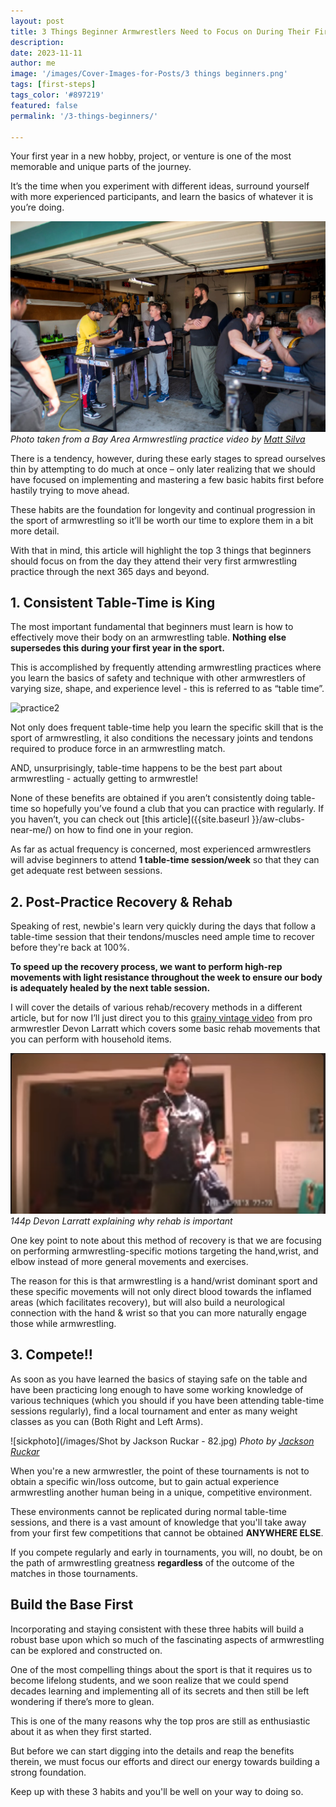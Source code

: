 ```yaml
---
layout: post
title: 3 Things Beginner Armwrestlers Need to Focus on During Their First Year in the Sport
description: 
date: 2023-11-11
author: me
image: '/images/Cover-Images-for-Posts/3 things beginners.png'
tags: [first-steps]
tags_color: '#897219'
featured: false
permalink: '/3-things-beginners/'

---
```


Your first year in a new hobby, project, or venture is one of the most memorable and unique parts of the journey.

It’s the time when you experiment with different ideas, surround yourself with more experienced participants, and learn the basics of whatever it is you’re doing. 

![practice1](/images/baa-practice-2.jpg)
*Photo taken from a Bay Area Armwrestling  practice video by [Matt Silva](https://www.instagram.com/mattsilvaarmwrestling/)*

There is a tendency, however, during these early stages to spread ourselves thin by attempting to do much at once – only later realizing that we should have focused on implementing and mastering a few basic habits first before hastily trying to move ahead.

These habits are the foundation for longevity and continual progression in the sport of armwrestling so it’ll be worth our time to explore them in a bit more detail.

With that in mind, this article will highlight the top 3 things that beginners should focus on from the day they attend their very first armwrestling practice through the next 365 days and beyond.

## 1. Consistent Table-Time is King

The most important fundamental that beginners must learn is how to effectively move their body on an armwrestling table. **Nothing else supersedes this during your first year in the sport.**

This is accomplished by frequently attending armwrestling practices where you learn the basics of safety and technique with other armwrestlers of varying size, shape, and experience level - this is referred to as “table time”.

![practice2](/images/baapractice1.PNG)


Not only does frequent table-time help you learn the specific skill that is the sport of armwrestling, it also conditions the necessary joints and tendons required to produce force in an armwrestling match. 

AND, unsurprisingly, table-time happens to be the best part about armwrestling - actually getting to armwrestle!

None of these benefits are obtained if you aren’t consistently doing table-time so hopefully you’ve found a club that you can practice with regularly. If you haven’t, you can check out [this article]({{site.baseurl }}/aw-clubs-near-me/) on how to find one in your region.

As far as actual frequency is concerned, most experienced armwrestlers will advise beginners to attend **1 table-time session/week** so that they can get adequate rest between sessions.


## 2. Post-Practice Recovery & Rehab

Speaking of rest, newbie's learn very quickly during the days that follow a table-time session that their tendons/muscles need ample time to recover before they're back at 100%.

**To speed up the recovery process, we want to perform high-rep movements with light resistance throughout the week to ensure our body is adequately healed by the next table session.**

I will cover the details of various rehab/recovery methods in a different article, but for now I’ll just direct you to this [grainy vintage video](https://www.youtube.com/watch?v=i0t2yaAe-tY&t=306s) from pro armwrestler Devon Larratt which covers some basic rehab movements that you can perform with household items.

![practice2](/images/devonrehabvideo1.PNG)
*144p Devon Larratt explaining why rehab is important*


One key point to note about this method of recovery is that we are focusing on performing armwrestling-specific motions targeting the hand,wrist, and elbow instead of more general movements and exercises.

The reason for this is that armwrestling is a hand/wrist dominant sport and these specific movements will not only direct blood towards the inflamed areas (which facilitates recovery), but will also build a neurological connection with the hand & wrist so that you can more naturally engage those while armwrestling.

## 3. Compete!!

As soon as you have learned the basics of staying safe on the table and have been practicing long enough to have some working knowledge of various techniques (which you should if you have been attending table-time sessions regularly), find a local tournament and enter as many weight classes as you can (Both Right and Left Arms).


![sickphoto](/images/Shot by Jackson Ruckar - 82.jpg)
*Photo by [Jackson Ruckar](https://jacksonruckar.com/)*

When you're a new armwrestler, the point of these tournaments is not to obtain a specific win/loss outcome, but to gain actual experience armwrestling another human being in a unique, competitive environment.

These environments cannot be replicated during normal table-time sessions, and there is a vast amount of knowledge that you'll take away from your first few competitions that cannot be obtained **ANYWHERE ELSE**.

If you compete regularly and early in tournaments, you will, no doubt, be on the path of armwrestling greatness **regardless** of the outcome of the matches in those tournaments.

## Build the Base First

Incorporating and staying consistent with these three habits will build a robust base upon which so much of the fascinating aspects of armwrestling can be explored and constructed on.

One of the most compelling things about the sport is that it requires us to become lifelong students, and we soon realize that we could spend decades learning and implementing all of its secrets and then still be left wondering if there’s more to glean. 

This is one of the many reasons why the top pros are still as enthusiastic about it as when they first started.

But before we can start digging into the details and reap the benefits therein, we must focus our efforts and direct our energy towards building a strong foundation. 

Keep up with these 3 habits and you'll be well on your way to doing so.







